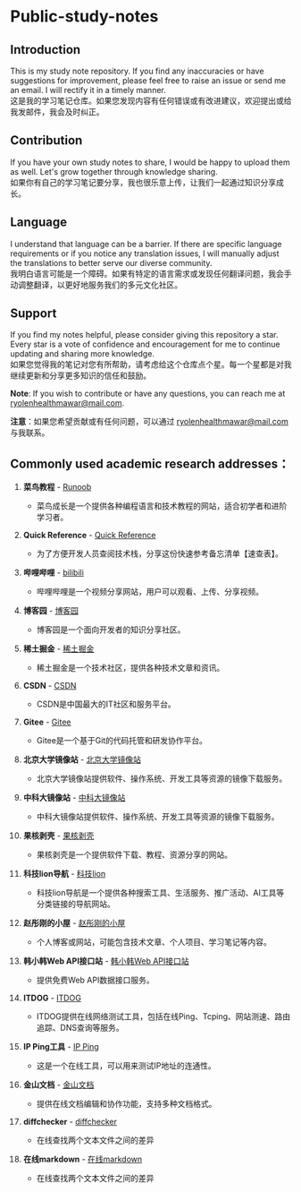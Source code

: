 # Public-study-notes

## Introduction
This is my study note repository. If you find any inaccuracies or have suggestions for improvement, please feel free to raise an issue or send me an email. I will rectify it in a timely manner.  
这是我的学习笔记仓库。如果您发现内容有任何错误或有改进建议，欢迎提出或给我发邮件，我会及时纠正。

## Contribution
If you have your own study notes to share, I would be happy to upload them as well. Let's grow together through knowledge sharing.  
如果你有自己的学习笔记要分享，我也很乐意上传，让我们一起通过知识分享成长。

## Language
I understand that language can be a barrier. If there are specific language requirements or if you notice any translation issues, I will manually adjust the translations to better serve our diverse community.  
我明白语言可能是一个障碍。如果有特定的语言需求或发现任何翻译问题，我会手动调整翻译，以更好地服务我们的多元文化社区。

## Support
If you find my notes helpful, please consider giving this repository a star. Every star is a vote of confidence and encouragement for me to continue updating and sharing more knowledge.  
如果您觉得我的笔记对您有所帮助，请考虑给这个仓库点个星。每一个星都是对我继续更新和分享更多知识的信任和鼓励。

**Note**: If you wish to contribute or have any questions, you can reach me at [ryolenhealthmawar@mail.com](mailto:ryolenhealthmawar@mail.com).

**注意**：如果您希望贡献或有任何问题，可以通过 [ryolenhealthmawar@mail.com](mailto:ryolenhealthmawar@mail.com) 与我联系。


## Commonly used academic research addresses：  

1. **菜鸟教程** - [Runoob](https://www.runoob.com/) 
   - 菜鸟成长是一个提供各种编程语言和技术教程的网站，适合初学者和进阶学习者。

2. **Quick Reference** - [Quick Reference](https://quickref.cn/) 
   - 为了方便开发人员查阅技术栈，分享这份快速参考备忘清单【速查表】。

3. **哔哩哔哩** - [bilibili](https://www.bilibili.com/) 
   - 哔哩哔哩是一个视频分享网站，用户可以观看、上传、分享视频。

4. **博客园** - [博客园](https://www.cnblogs.com/) 
   - 博客园是一个面向开发者的知识分享社区。

5. **稀土掘金** - [稀土掘金](https://juejin.cn/) 
   - 稀土掘金是一个技术社区，提供各种技术文章和资讯。

6. **CSDN** - [CSDN](https://www.csdn.net/) 
   - CSDN是中国最大的IT社区和服务平台。

7. **Gitee** - [Gitee](https://gitee.com/) 
   - Gitee是一个基于Git的代码托管和研发协作平台。

8. **北京大学镜像站** - [北京大学镜像站](https://mirrors.pku.edu.cn/) 
   - 北京大学镜像站提供软件、操作系统、开发工具等资源的镜像下载服务。

9. **中科大镜像站** - [中科大镜像站](https://mirrors.ustc.edu.cn/) 
   - 中科大镜像站提供软件、操作系统、开发工具等资源的镜像下载服务。

10. **果核剥壳** - [果核剥壳](https://www.ghxi.com/) 
    - 果核剥壳是一个提供软件下载、教程、资源分享的网站。

11. **科技lion导航** - [科技lion](https://dh.kejilion.pro/) 
    - 科技lion导航是一个提供各种搜索工具、生活服务、推广活动、AI工具等分类链接的导航网站。

12. **赵彤刚的小屋** - [赵彤刚的小屋](https://my.heheda.top/) 
    - 个人博客或网站，可能包含技术文章、个人项目、学习笔记等内容。

13. **韩小韩Web API接口站** - [韩小韩Web API接口站](https://api.vvhan.com/) 
    - 提供免费Web API数据接口服务。

14. **ITDOG** - [ITDOG](https://www.itdog.cn/) 
    - ITDOG提供在线网络测试工具，包括在线Ping、Tcping、网站测速、路由追踪、DNS查询等服务。

15. **IP Ping工具** - [IP Ping](http://ip.ping0.cc/) 
    - 这是一个在线工具，可以用来测试IP地址的连通性。

16. **金山文档** - [金山文档](https://www.kdocs.cn/view/l/cczZcgviXVhJ) 
    - 提供在线文档编辑和协作功能，支持多种文档格式。

17. **diffchecker** - [diffchecker](https://www.diffchecker.com/zh-Hans/text-compare/) 
    - 在线查找两个文本文件之间的差异
   
18. **在线markdown** - [在线markdown](https://tool.lu/markdown/) 
    - 在线查找两个文本文件之间的差异
